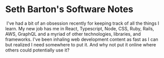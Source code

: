 # Seth Barton's Software Notes

​	I've had a bit of an obsession recently for keeping track of all the things I learn. My new job has me in React, Typescript, Node, CSS, Ruby, Rails, AWS, GraphQL and a myriad of other technologies, libraries, and frameworks. I've been inhaling web development content as fast as I can but realized I need somewhere to put it. And why not put it online where others could potentially use it?
